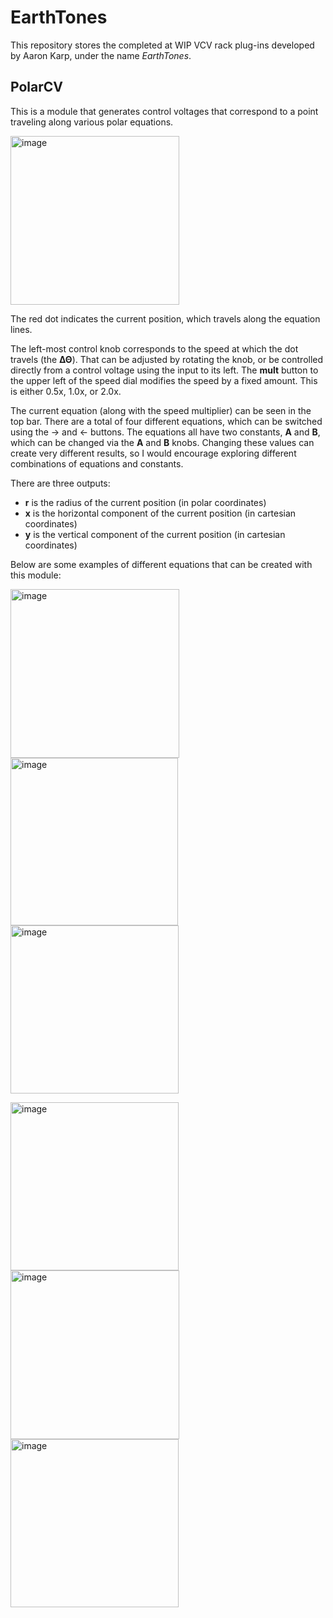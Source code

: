 # EarthTones

This repository stores the completed at WIP VCV rack plug-ins developed by Aaron Karp, under the name *EarthTones*.

## PolarCV

This is a module that generates control voltages that correspond to a point traveling along various polar equations.

<img width="270" alt="image" src="https://user-images.githubusercontent.com/8389851/204151257-8c59da77-bf39-4a3f-b88b-229fff34f771.png">


The red dot indicates the current position, which travels along the equation lines.

The left-most control knob corresponds to the speed at which the dot travels (the **ΔΘ**). That can be adjusted by rotating the knob, or be controlled directly from a control voltage using the input to its left. The **mult** button to the upper left of the speed dial modifies the speed by a fixed amount. This is either 0.5x, 1.0x, or 2.0x. 

The current equation (along with the speed multiplier) can be seen in the top bar. There are a total of four different equations, which can be switched using the → and ← buttons. The equations all have two constants, **A** and **B**, which can be changed via the **A** and **B** knobs. Changing these values can create very different results, so I would encourage exploring different combinations of equations and constants.

There are three outputs:
- **r** is the radius of the current position (in polar coordinates)
- **x** is the horizontal component of the current position (in cartesian coordinates)
- **y** is the vertical component of the current position (in cartesian coordinates)

Below are some examples of different equations that can be created with this module:

<img width="270" alt="image" src="https://user-images.githubusercontent.com/8389851/204151930-b8856f3d-0dcd-441d-8fc9-92b1d04ba9d0.png"> <img width="268" alt="image" src="https://user-images.githubusercontent.com/8389851/204151941-2fe0ab91-527d-49a9-ac8f-1d2de3815d41.png"><img width="269" alt="image" src="https://user-images.githubusercontent.com/8389851/204152072-3aac5745-5a17-4893-b1d4-6c5d5f0e7b3c.png">


<img width="269" alt="image" src="https://user-images.githubusercontent.com/8389851/204152234-4f905a29-6a69-46b5-9381-7aa3909da2db.png"><img width="270" alt="image" src="https://user-images.githubusercontent.com/8389851/204151975-42474c7d-f1f8-46e3-bd65-63ab668b3cf8.png"><img width="269" alt="image" src="https://user-images.githubusercontent.com/8389851/204151959-08f58823-90d8-45f9-8e2d-de8f462fa0c9.png">
